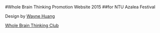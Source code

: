 #Whole Brain Thinking Promotion Website 2015
##for NTU Azalea Festival

Design by [Wayne Huang](https://www.facebook.com/Wayne.Huang.g)

[Whole Brain Thinking Club](https://www.facebook.com/WholeBrainThinking)
